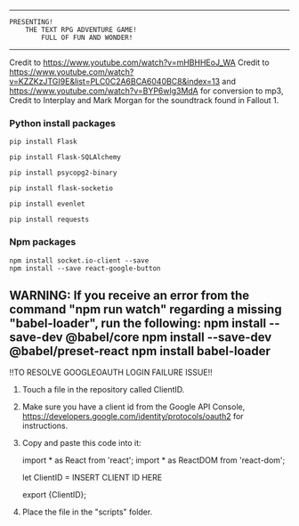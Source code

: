 ---------------------------------------------------
    PRESENTING!
        THE TEXT RPG ADVENTURE GAME!
            FULL OF FUN AND WONDER!
----------------------------------------------------

Credit to https://www.youtube.com/watch?v=mHBHHEoJ_WA 
Credit to https://www.youtube.com/watch?v=KZZKzJTGI9E&list=PLC0C2A6BCA6040BC8&index=13 and https://www.youtube.com/watch?v=BYP6wlg3MdA for conversion to mp3, 
    Credit to Interplay and Mark Morgan for the soundtrack found in Fallout 1.

### Python install packages 

    pip install Flask
    
    pip install Flask-SQLAlchemy
    
    pip install psycopg2-binary
    
    pip install flask-socketio

    pip install evenlet

    pip install requests

### Npm packages 

    npm install socket.io-client --save  
    npm install --save react-google-button




WARNING: If you receive an error from the command "npm run watch" regarding a missing "babel-loader", run the following:
    npm install --save-dev @babel/core
    npm install --save-dev @babel/preset-react
    npm install babel-loader
------------------------------------------------------------------
!!TO RESOLVE GOOGLEOAUTH LOGIN FAILURE ISSUE!!

1. Touch a file in the repository called ClientID.
2. Make sure you have a client id from the Google API Console, https://developers.google.com/identity/protocols/oauth2 for instructions.
2. Copy and paste this code into it:

    import * as React from 'react';
    import * as ReactDOM from 'react-dom';

    let ClientID = INSERT CLIENT ID HERE

    export {ClientID};

3. Place the file in the "scripts" folder.